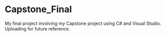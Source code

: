 # Capstone_Final
My final project involving my Capstone project using C# and Visual Studio.
Uploading for future reference.
